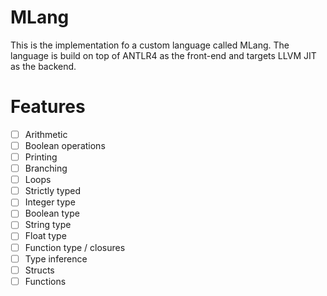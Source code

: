 # MLang

This is the implementation fo a custom language called MLang. The language is build on top of ANTLR4 as the front-end and targets LLVM JIT as the backend.

# Features

- [ ] Arithmetic
- [ ] Boolean operations
- [ ] Printing
- [ ] Branching
- [ ] Loops
- [ ] Strictly typed
- [ ] Integer type
- [ ] Boolean type
- [ ] String type
- [ ] Float type
- [ ] Function type / closures
- [ ] Type inference
- [ ] Structs
- [ ] Functions
